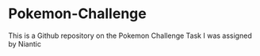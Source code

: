 # Pokemon-Challenge

This is a Github repository on the Pokemon Challenge Task I was assigned by Niantic
